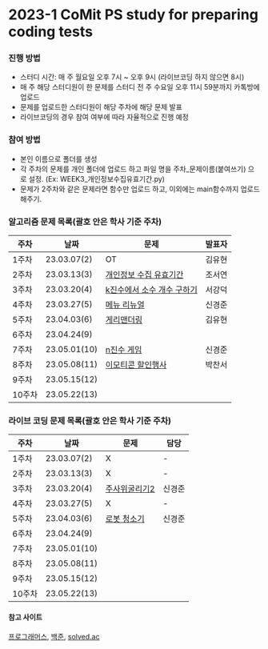 # 2023-1 CoMit PS study for preparing coding tests
### 진행 방법
- 스터디 시간: 매 주 월요일 오후 7시 ~ 오후 9시 (라이브코딩 하지 않으면 8시)
- 매 주 해당 스터디원이 한 문제를 스터디 전 주 수요일 오후 11시 59분까지 카톡방에 업로드
- 문제를 업로드한 스터디원이 해당 주차에 해당 문제 발표
- 라이브코딩의 경우 참여 여부에 따라 자율적으로 진행 예정

### 참여 방법
- 본인 이름으로 폴더를 생성
- 각 주차의 문제를 개인 폴더에 업로드 하고 파일 명을 주차_문제이름(붙여쓰기) 으로 설정. (Ex: WEEK3_개인정보수집유효기간.py)
- 문제가 2주차와 같은 문제라면 함수만 업로드 하고, 이외에는 main함수까지 업로드 해주기.

### 알고리즘 문제 목록(괄호 안은 학사 기준 주차)
| **주차**  | **날짜**      | **문제**                                                                                       | **발표자** |
|-----------|---------------|-----------------------------------------------------------------------------------------------|------------|
| 1주차     | 23.03.07(2)   | OT                                                                                            | 김유현     |
| 2주차     | 23.03.13(3)   | [개인정보 수집 유효기간](https://school.programmers.co.kr/learn/courses/30/lessons/150370)      | 조서연     |
| 3주차     | 23.03.20(4)   | [k진수에서 소수 개수 구하기](https://school.programmers.co.kr/learn/courses/30/lessons/92335)   | 서강덕     |
| 4주차     | 23.03.27(5)   | [메뉴 리뉴얼](https://school.programmers.co.kr/learn/courses/30/lessons/72411)                 | 신경준     |
| 5주차     | 23.04.03(6)   | [게리맨더링](https://www.acmicpc.net/problem/17471)                                            | 김유현     |
| 6주차     | 23.04.24(9)   |                                                                                               |            |
| 7주차     | 23.05.01(10)  | [n진수 게임](https://school.programmers.co.kr/learn/courses/30/lessons/17687#)                 | 신경준     |
| 8주차     | 23.05.08(11)  | [이모티콘 할인행사](https://school.programmers.co.kr/learn/courses/30/lessons/150368)           | 박찬서     |
| 9주차     | 23.05.15(12)  |                                                                                               |            |
| 10주차    | 23.05.22(13)  |                                                                                               |            |


### 라이브 코딩 문제 목록(괄호 안은 학사 기준 주차)
| **주차**  | **날짜**      | **문제**                                                                                 |  **담당**  |
|-----------|---------------|------------------------------------------------------------------------------------------|------------|
| 1주차     | 23.03.07(2)   | X                                                                                        |   -        |
| 2주차     | 23.03.13(3)   | X                                                                                        |   -        |
| 3주차     | 23.03.20(4)   | [주사위굴리기2](https://www.acmicpc.net/problem/23288)                                    | 신경준      |
| 4주차     | 23.03.27(5)   | X                                                                                        |   -        |
| 5주차     | 23.04.03(6)   | [로봇 청소기](https://www.acmicpc.net/problem/14503)                                      | 신경준      |
| 6주차     | 23.04.24(9)   |                                                                                          |            |
| 7주차     | 23.05.01(10)  |                                                                                          |            |
| 8주차     | 23.05.08(11)  |                                                                                          |            |
| 9주차     | 23.05.15(12)  |                                                                                          |            |
| 10주차    | 23.05.22(13)  |                                                                                          |            |


#### 참고 사이트
[프로그래머스](https://programmers.co.kr/learn/challenges), [백준](https://www.acmicpc.net/), [solved.ac](https://solved.ac/)
